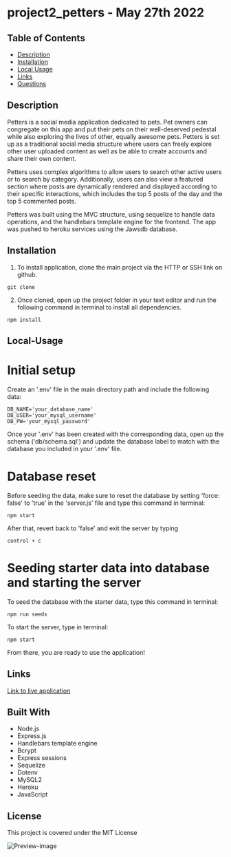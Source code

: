# project2_petters - May 27th 2022

## Table of Contents

- [Description](#Description)
- [Installation](#Installation)
- [Local Usage](#Local-Usage)
- [Links](#Links)
- [Questions](#Questions)

##

## Description

Petters is a social media application dedicated to pets. Pet owners can congregate on this app and put their pets on their well-deserved pedestal while also exploring the lives of other, equally awesome pets. Petters is set up as a traditional social media structure where users can freely explore other user uploaded content as well as be able to create accounts and share their own content. 

Petters uses complex algorithms to allow users to search other active users or to search by category. Additionally, users can also view a featured section where posts are dynamically rendered and displayed according to their specific interactions, which includes the top 5 posts of the day and the top 5 commented posts.

Petters was built using the MVC structure, using sequelize to handle data operations, and the handlebars template engine for the frontend. The app was pushed to heroku services using the Jawsdb database.

## Installation

1. To install application, clone the main project via the HTTP or SSH link on github.

```
git clone
```

2. Once cloned, open up the project folder in your text editor and run the following command in terminal to install all dependencies.

```
npm install
```

## Local-Usage

# Initial setup

Create an '.env' file in the main directory path and include the following data:

```
DB_NAME='your_database_name'
DB_USER='your_mysql_username'
DB_PW='your_mysql_password'
```

Once your '.env' has been created with the corresponding data, open up the schema ('db/schema.sql') and update the database label to match with the database you included in your '.env' file.

# Database reset

Before seeding the data, make sure to reset the database by setting 'force: false' to 'true' in the 'server.js' file and type this command in terminal:

```
npm start
```

After that, revert back to 'false' and exit the server by typing

```
control + c
```

# Seeding starter data into database and starting the server

To seed the database with the starter data, type this command in terminal:

```
npm run seeds
```

To start the server, type in terminal:

```
npm start
```

From there, you are ready to use the application!

## Links

[Link to live application](https://fullstack-petters-social.herokuapp.com/)

## Built With

- Node.js
- Express.js
- Handlebars template engine
- Bcrypt
- Express sessions
- Sequelize
- Dotenv
- MySQL2
- Heroku
- JavaScript

## License

This project is covered under the MIT License

![Preview-image](https://user-images.githubusercontent.com/91699101/173210609-3b002d7a-fcf3-40f7-b989-209b89947217.png)


